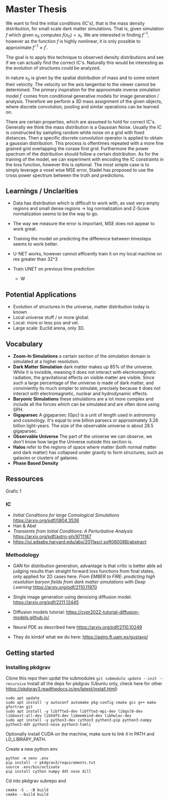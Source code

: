 # Master Thesis

We want to find the initial conditions (IC's), that is the mass density distribution, for small scale dark matter simulations. That is, given simulation $f$ which given  $x_0$ computes $f(x_0) = x_t$. We are interested in finding $f^{-1}$, however as the function $f$ is highly nonlinear, it is only possible to approximate $f^{-1} \approx f^{\prime}$. 

The goal is to apply this technique to observed density distributions and see if we can actually find the correct IC's. Naturally this would be interesting as the evolution of structures could be analyzed.

In nature $x_0$ is given by the spatial distribution of mass and to some extent their velocity. The velocity on the axis tangential to the viewer cannot be determined. The primary inspiration for the approximate inverse simulation model $f^{\prime}$ comes from conditional generative models for image generation / analysis. Therefore we perform a 3D mass assignment of the given objects, where discrete convolution, pooling and similar operations can be learned on.

There are certain properties, which are assumed to hold for correct IC's. Generally we think the mass distribution is a Gaussian Noise. Usually the IC is constructed by sampling random white noise on a grid with fixed distances. Then a specific discrete convolution operator is applied to obtain a gaussian distribution. This process is oftentimes repeated with a more fine grained grid overlapping the corase first grid. Furthermore the power spectrum of the distribution should follow a certain distribution. As for the training of the model, we can experiment with encoding the IC constraints in the loss function, however this is optional. The most simple case is to simply leverage a voxel wise MSE error, Stadel has proposed to use the cross power spectrum between the truth and predictions.

## Learnings / Unclarities

- Data has distribution which is difficult to work with, as vast very empty regions and small dense regions -> log normalization and Z-Score normalization seems to be the way to go.
- The way we measure the error is important, MSE does not appear to work great. 
- Training the model on predicting the difference between timesteps seems to work better. 
- U-NET works, however cannot efficently train it on my local machine on res greater than 32^3


- Train UNET on previous time prediction
    - W

## Potential Applications

- Evolution of structures in the universe, matter distribution today is known
- Local universe stuff / or more global. 
- Local: more or less pos and vel. 
- Large scale: Euclid arena, only 3D. 

## Vocabulary

- **Zoom-In Simulations** a certain section of the simulation domain is simulated at a higher resolution.
- **Dark Matter Simulation** dark matter makes up 85% of the universe. While it is invisible, meaning it does not interact with electromagnetic radiation, the gravitational effects on visible matter are visible. Since such a large percentage of the universe is made of dark matter, and conviniently its much simpler to simulate, precisely because it does not interact with electromagnetic, nuclear and hydrodynamic effects. 
- **Baryonic Simulations** these simulations are a lot more complex and include all the forces which can be simulated and are often done using SPH. 
- **Gigaparsec** A gigaparsec (Gpc) is a unit of length used in astronomy and cosmology. It's equal to one billion parsecs or approximately 3.26 billion light-years.  The size of the observable universe is about 28.5 gigaparsec. 
- **Observable Universe** The part of the universe we can observe, we don't know how large the Universe outside this section is.
- **Halos** refer to the regions of space where matter (both normal matter and dark matter) has collapsed under gravity to form structures, such as galaxies or clusters of galaxies.   
- **Phase Based Density**

## Ressources

Grafic 1

### IC

- *Initial Conditions for large Comological Simulations* https://arxiv.org/pdf/0804.3536
- Han & Abel
- *Transients from Initial Conditions: A Perturbative Analysis* https://arxiv.org/pdf/astro-ph/9711187
- https://ui.adsabs.harvard.edu/abs/2011ascl.soft06008B/abstract

### Methodology

- GAN for distribution generation, advantage is that critic is better able ad judging results than straight forward loss functions from final states, only applied for 2D cases here. *From EMBER to FIRE: predicting high resolution baryon fields from
dark matter simulations with Deep Learning* https://arxiv.org/pdf/2110.11970
- Single image generation using denoising diffusion model. https://arxiv.org/pdf/2211.12445
- Diffusion models tutorial: https://cvpr2022-tutorial-diffusion-models.github.io/
- Neural PDE as described here https://arxiv.org/pdf/2110.10249

- They do kindof what we do here: https://astro.ft.uam.es/gustavo/

## Getting started

### Installing pkdgrav

Clone this repo then updat the submodules
```git submodule update --init --recursive```
Install all the deps for pkdgrav (Ubuntu only, check here for other https://pkdgrav3.readthedocs.io/en/latest/install.html)

```{bash}
sudo apt update
sudo apt install -y autoconf automake pkg-config cmake gcc g++ make gfortran git
sudo apt install -y libfftw3-dev libfftw3-mpi-dev libgsl0-dev libboost-all-dev libhdf5-dev libmemkind-dev libhwloc-dev
sudo apt install -y python3-dev cython3 python3-pip python3-numpy python3-ddt python3-nose python3-tomli
```
Optionally install CUDA on the machine, make sure to link it in PATH and LD_LIBRARY_PATH.

Create a new python env

```{bash}
python -m venv .env
pip install -r pkdgrav3/requirements.txt
source .env/bin/activate
pip install cython numpy ddt nose dill
```

Cd into pkdgrav subrepo and

```
cmake -S . -B build
cmake --build build
```

### 
